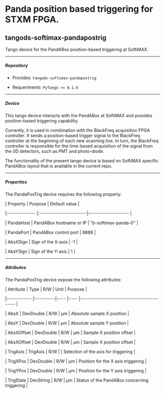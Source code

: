 # Panda position based triggering for STXM FPGA.

## tangods-softimax-pandapostrig


Tango device for the PandABox position-based triggering at SoftiMAX.


____________________________________________________________________________

##### Repository


- Provides: `tangods-softimax-pandapostrig`

- Requeriments: `PyTango >= 8.1.6`


____________________________________________________________________________

##### Device

This tango device interacts with the PandABox at SoftiMAX and provides position-based triggering capability.

Currently, it is used in combination with the BlackFreq acquisition FPGA controller. It sends a position-based trigger signal to the BlackFreq controller at the beginning of each new scanning line. In turn, the BlackFreq controller is responsible for the time-based acquisition of the signal from the 0D detectors, such as PMT and photo-diode.

The functionality of the present tango device is based on SoftiMAX specific PandABox layout that is available in the current repo.

____________________________________________________________________________

##### Properties

The PandaPosTrig device requires the following property:

| Property       | Purpose                 | Default value        |

|:-------------- |:------------------------|:-------------------- |

| PandaHost      | PandABox hostname or IP | "b-softimax-panda-0" |

| PandaPort      | PandABox control port   | 8888                 |

| AbsXSign       | Sign of the X-axis      | -1                   |

| AbsYSign       | Sign of the Y-axis      | 1                    |

____________________________________________________________________________

##### Attributes

The PandaPosTrig device expose the following attributes:

|   Attribute  |    Type   |  R/W | Unit | Purpose                                      |

|:------------ |:----------|:---- |:---- |:-------------------------------------------- |

| AbsX         | DevDouble | R/W  | µm   | Absolute sample X position                   |

| AbsY         | DevDouble | R/W  | µm   | Absolute sample Y position                   |

| AbsXOffset   | DevDouble | R/W  | µm   | Sample X position offset                     |

| AbsXOffset   | DevDouble | R/W  | µm   | Sample X position offset                     |

| TrigAxis     | TrigAxis  | R/W  |      | Selection of the axis for triggering         |

| TrigXPos     | DevDouble | R/W  | µm   | Position for the X axis triggering           |

| TrigYPos     | DevDouble | R/W  | µm   | Position for the Y axis triggering           |

| TrigState    | DevString | R/W  | µm   | Status of the PandABox concerning triggering |
